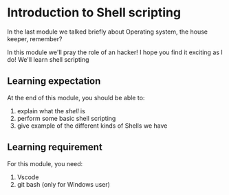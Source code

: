 # Introduction to Shell scripting

In the last module we talked briefly about Operating system, the house keeper,
remember?

In this module we'll pray the role of an hacker! I hope you find it exciting as
I do! We'll learn shell scripting

## Learning expectation

At the end of this module, you should be able to:

1. explain what the _shell_ is
2. perform some basic shell scripting
3. give example of the different kinds of Shells we have

## Learning requirement

For this module, you need:

1. Vscode
2. git bash (only for Windows user)
